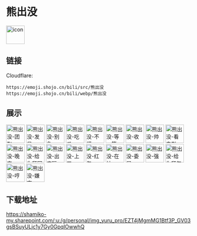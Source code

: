 # 熊出没
<img src="https://emoji.shojo.cn/bili/src/熊出没/icon.png" width="50" height="50" alt="icon">

## 链接
Cloudflare:
```
https://emoji.shojo.cn/bili/src/熊出没
https://emoji.shojo.cn/bili/webp/熊出没
```
## 展示
<img src="https://emoji.shojo.cn/bili/src/熊出没/熊出没-团聚.png" width="50" height="50" alt="熊出没-团聚">
<img src="https://emoji.shojo.cn/bili/src/熊出没/熊出没-发呆.png" width="50" height="50" alt="熊出没-发呆">
<img src="https://emoji.shojo.cn/bili/src/熊出没/熊出没-别急.png" width="50" height="50" alt="熊出没-别急">
<img src="https://emoji.shojo.cn/bili/src/熊出没/熊出没-吃瓜.png" width="50" height="50" alt="熊出没-吃瓜">
<img src="https://emoji.shojo.cn/bili/src/熊出没/熊出没-不懂.png" width="50" height="50" alt="熊出没-不懂">
<img src="https://emoji.shojo.cn/bili/src/熊出没/熊出没-等一等.png" width="50" height="50" alt="熊出没-等一等">
<img src="https://emoji.shojo.cn/bili/src/熊出没/熊出没-收.png" width="50" height="50" alt="熊出没-收">
<img src="https://emoji.shojo.cn/bili/src/熊出没/熊出没-帅.png" width="50" height="50" alt="熊出没-帅">
<img src="https://emoji.shojo.cn/bili/src/熊出没/熊出没-看电影.png" width="50" height="50" alt="熊出没-看电影">
<img src="https://emoji.shojo.cn/bili/src/熊出没/熊出没-晚安.png" width="50" height="50" alt="熊出没-晚安">
<img src="https://emoji.shojo.cn/bili/src/熊出没/熊出没-给你拜回去.png" width="50" height="50" alt="熊出没-给你拜回去">
<img src="https://emoji.shojo.cn/bili/src/熊出没/熊出没-出来玩.png" width="50" height="50" alt="熊出没-出来玩">
<img src="https://emoji.shojo.cn/bili/src/熊出没/熊出没-上工.png" width="50" height="50" alt="熊出没-上工">
<img src="https://emoji.shojo.cn/bili/src/熊出没/熊出没-红包.png" width="50" height="50" alt="熊出没-红包">
<img src="https://emoji.shojo.cn/bili/src/熊出没/熊出没-在忙.png" width="50" height="50" alt="熊出没-在忙">
<img src="https://emoji.shojo.cn/bili/src/熊出没/熊出没-委屈.png" width="50" height="50" alt="熊出没-委屈">
<img src="https://emoji.shojo.cn/bili/src/熊出没/熊出没-强.png" width="50" height="50" alt="熊出没-强">
<img src="https://emoji.shojo.cn/bili/src/熊出没/熊出没-给你拜年啦.png" width="50" height="50" alt="熊出没-给你拜年啦">
<img src="https://emoji.shojo.cn/bili/src/熊出没/熊出没-哼.png" width="50" height="50" alt="熊出没-哼">
<img src="https://emoji.shojo.cn/bili/src/熊出没/熊出没-嫌弃.png" width="50" height="50" alt="熊出没-嫌弃">

## 下载地址

https://shamiko-my.sharepoint.com/:u:/g/personal/img_yuru_pro/EZT4jMgmMG1Btf3P_GV03gsBSuyULjc1y7Gy0GpqIOwwhQ